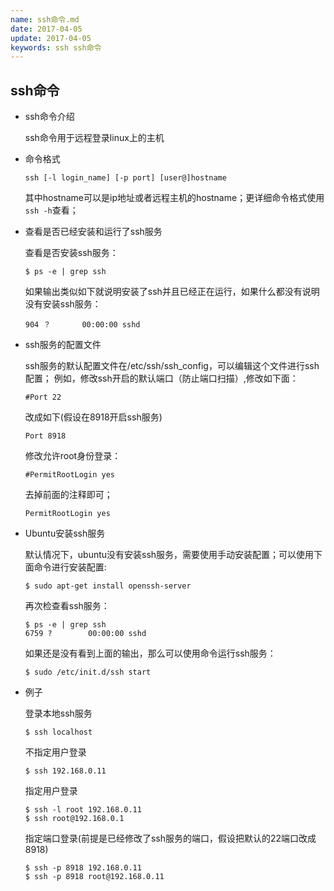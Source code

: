 ```yaml
---
name: ssh命令.md
date: 2017-04-05
update: 2017-04-05
keywords: ssh ssh命令
---
```


ssh命令
----
* ssh命令介绍

    ssh命令用于远程登录linux上的主机

* 命令格式

    ```
    ssh [-l login_name] [-p port] [user@]hostname
    ```
    其中hostname可以是ip地址或者远程主机的hostname；更详细命令格式使用`ssh -h`查看；

* 查看是否已经安装和运行了ssh服务

    查看是否安装ssh服务：
    ```
    $ ps -e | grep ssh
    ```
    如果输出类似如下就说明安装了ssh并且已经正在运行，如果什么都没有说明没有安装ssh服务：
    ```
    904 ？       00:00:00 sshd
    ```

* ssh服务的配置文件

    ssh服务的默认配置文件在/etc/ssh/ssh_config，可以编辑这个文件进行ssh配置；
    例如，修改ssh开启的默认端口（防止端口扫描）,修改如下面：
    ```
    #Port 22
    ```
    改成如下(假设在8918开启ssh服务)
    ```
    Port 8918
    ```

    修改允许root身份登录：
    ```
    #PermitRootLogin yes
    ```
    去掉前面的注释即可；
    ```
    PermitRootLogin yes
    ```

* Ubuntu安装ssh服务

    默认情况下，ubuntu没有安装ssh服务，需要使用手动安装配置；可以使用下面命令进行安装配置:
    ```
    $ sudo apt-get install openssh-server
    ```
    再次检查看ssh服务：
    ```
    $ ps -e | grep ssh
    6759 ?        00:00:00 sshd
    ```
    如果还是没有看到上面的输出，那么可以使用命令运行ssh服务：
    ```
    $ sudo /etc/init.d/ssh start
    ```

* 例子

    登录本地ssh服务
    ```
    $ ssh localhost
    ```
    不指定用户登录
    ```
    $ ssh 192.168.0.11
    ```
    指定用户登录
    ```
    $ ssh -l root 192.168.0.11
    $ ssh root@192.168.0.1
    ```
    指定端口登录(前提是已经修改了ssh服务的端口，假设把默认的22端口改成8918)
    ```
    $ ssh -p 8918 192.168.0.11
    $ ssh -p 8918 root@192.168.0.11
    ```